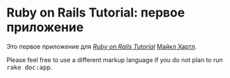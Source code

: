# Ruby on Rails Tutorial: первое приложение

Это первое приложение для
[*Ruby on Rails Tutorial*](https://railstutorial.org/)
[Майкл Хартл](https://michaelhartl.com/).


Please feel free to use a different markup language if you do not plan to run
<tt>rake doc:app</tt>.
